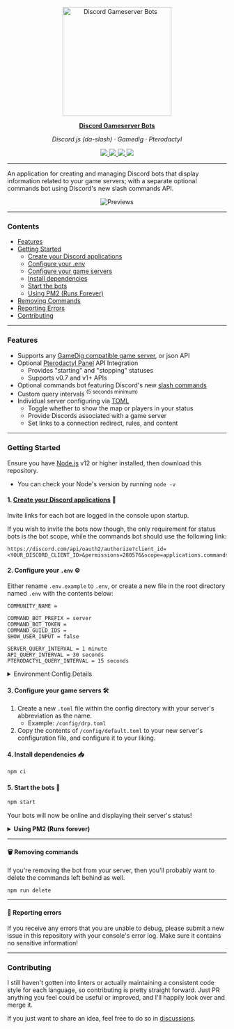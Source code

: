 <p align="center">
  <img src="https://i.imgur.com/W9NueQG.png" alt="Discord Gameserver Bots" width="250" align="center" />
</p>

<p align="center">
  <a href="https://github.com/fasko-web/discord-gameserver-bots" target="_blank">
    <strong>Discord Gameserver Bots</strong>
  </a>
</p>

<p align="center"><em>Discord.js (da-slash) · Gamedig · Pterodactyl</em></p>

<p align="center">
	<a href="https://github.com/fasko-web/discord-gameserver-bots/releases">
		<img src="https://img.shields.io/github/release/fasko-web/discord-gameserver-bots.svg">
	</a>
	<a href="https://github.com/fasko-web/discord-gameserver-bots/blob/main/LICENSE">
		<img src="https://img.shields.io/github/license/fasko-web/discord-gameserver-bots.svg">
	</a>
  <a href="https://github.com/fasko-web/discord-gameserver-bots/releases/">
    <img src="https://img.shields.io/github/downloads/fasko-web/discord-gameserver-bots/total">
  </a>
	<a href="https://discordapp.com/invite/sB9WZ2f" target="_blank">
		<img src="https://img.shields.io/discord/350480317297197057.svg?label=&logo=discord&logoColor=ffffff&color=7389D8&labelColor=6A7EC2">
	</a>
</p>

---

An application for creating and managing Discord bots that display information related to your game servers; with a separate optional commands bot using Discord's new slash commands API.

<p align="center"><img src="https://i.imgur.com/BWDVVss.png" alt="Previews"/></p>

---

### Contents
- [Features](#features)
- [Getting Started](#getting-started)
  - [Create your Discord applications](#1-create-your-discord-applications-)
  - [Configure your .env](#2-configure-your-env-)
  - [Configure your game servers](#3-configure-your-game-servers-)
  - [Install dependencies](#4-install-dependencies-)
  - [Start the bots](#5-start-the-bots-)
  - [Using PM2 (Runs Forever)](#using-pm2)
- [Removing Commands](#-removing-commands)
- [Reporting Errors](#-reporting-errors)
- [Contributing](#contributing)

---

### Features
- Supports any [GameDig compatible game server](https://github.com/gamedig/node-gamedig#supported), or json API
- Optional [Pterodactyl Panel](https://pterodactyl.io/) API Integration
  - Provides "starting" and "stopping" statuses
  - Supports v0.7 and v1+ APIs
- Optional commands bot featuring Discord's new [slash commands](https://discord.com/developers/docs/interactions/slash-commands)
- Custom query intervals <sup>(5 seconds minimum)</sup>
- Individual server configuring via [TOML](https://toml.io/)
  - Toggle whether to show the map or players in your status
  - Provide Discords associated with a game server
  - Set links to a connection redirect, rules, and content

---

### Getting Started
Ensure you have [Node.js](https://nodejs.org/) v12 or higher installed, then download this repository.
- You can check your Node's version by running `node -v`

#### 1. [Create your Discord applications](https://github.com/reactiflux/discord-irc/wiki/Creating-a-discord-bot-&-getting-a-token) 📝
Invite links for each bot are logged in the console upon startup.

If you wish to invite the bots now though, the only requirement for status bots is the bot scope, while the commands bot should use the following link:
```
https://discord.com/api/oauth2/authorize?client_id=<YOUR_DISCORD_CLIENT_ID>&permissions=280576&scope=applications.commands+bot
```

#### 2. Configure your `.env` ⚙️
Either rename `.env.example` to `.env`, or create a new file in the root directory named `.env` with the contents below:
```env
COMMUNITY_NAME =

COMMAND_BOT_PREFIX = server
COMMAND_BOT_TOKEN =
COMMAND_GUILD_IDS =
SHOW_USER_INPUT = false

SERVER_QUERY_INTERVAL = 1 minute
API_QUERY_INTERVAL = 30 seconds
PTERODACTYL_QUERY_INTERVAL = 15 seconds
```

<details>
  <summary>
    Environment Config Details
  </summary>
  <p></p>

Config Name | Information
----------: | -----------
`COMMUNITY_NAME` | Used in command descriptions and some responses. Default: `our`
`COMMAND_BOT_PREFIX` | The prefix to use after the slash(/) to make game server related commands popup quicker. Default: `server`
`COMMMAND_BOT_TOKEN` | The Discord bot token for the application that'll be handling your slash commands. Only required if you intend to use commands. Default: `false`
`COMMAND_GUILD_IDS` | The Discord guild IDs separated by commas (no spaces!) that your commands bot will be in. Only required if you want to post slash commands to your guilds instead of globally, since global slash commands can take awhile to update. Default: `global`
`SHOW_USER_INPUT` | Toggles whether Discord will reply back with the command used, alongside the bot's response. Default: `false`
`SERVER_QUERY_INTERVAL` | The interval your game server will be queried. Only required if you're not using a web API. Default: `1 minute`
`API_QUERY_INTERVAL` | The interval your web API will be queried. Only required if you're not using the server query. Default: `30 seconds`
`PTERODACTYL_QUERY_INTERVAL` | The interval your Pterodactyl Panel's API will be queried. Only required if you plan on using it. Default: `15 seconds`

</details>

#### 3. Configure your game servers 🛠️
1. Create a new `.toml` file within the config directory with your server's abbreviation as the name.
    - Example: `/config/drp.toml`
2. Copy the contents of `/config/default.toml` to your new server's configuration file, and configure it to your liking.

#### 4. Install dependencies 📥
```bash
npm ci
```

#### 5. Start the bots 🎉
```bash
npm start
```
Your bots will now be online and displaying their server's status!

<details>
  <summary id="using-pm2">
    <b>Using PM2 (Runs forever)</b>
  </summary>
  <p></p>

[PM2](https://pm2.keymetrics.io/) is a process manager loaded with tons of features, that helps to keep your application online.

##### 1. Install the latest version of PM2 globally
```bash
npm i pm2@latest -g
```

##### 2. Add the bot to your PM2 list and start it
```bash
pm2 start bot.js --name discord-gameserver-bots
```
Your bots will now come back online automatically if your server happens to go down!

- You can find a list of helpful PM2 commands [here](https://pm2.keymetrics.io/docs/usage/quick-start/#cheatsheet).

If you plan on having a single server with multiple applications, or already do, then I highly recommend trying out [CapRover](https://caprover.com/); an application/database deployment/web service manager including a web GUI, with support for Nginx, SSL, Netdata, and Docker.

</details>

---

#### 🗑️ Removing commands
If you're removing the bot from your server, then you'll probably want to delete the commands left behind as well.
```bash
npm run delete
```

---

#### 🛑 Reporting errors
If you receive any errors that you are unable to debug, please submit a new issue in this repository with your console's error log. Make sure it contains no sensitive information!

---

### Contributing
I still haven't gotten into linters or actually maintaining a consistent code style for each language, so contributing is pretty straight forward. Just PR anything you feel could be useful or improved, and I'll happily look over and merge it.

If you just want to share an idea, feel free to do so in [discussions](https://github.com/fasko-web/discord-gameserver-bots/discussions/categories/ideas).
